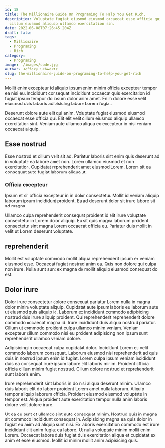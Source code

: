 ```yaml
---
id: 18
title: The Millionaire Guide On Programing To Help You Get Rich.
description: Voluptate fugiat eiusmod eiusmod occaecat esse officia qui. Elit elit velit
  cillum eiusmod aliquip ullamco exercitation sin.
date: 2022-06-08T07:26:45.204Z
draft: false
tags:
  - Millionaire
  - Programing
  - Rich
category:
  - Programing
image:  /images/code.jpg
author: Jeffery Schwartz
slug: the-millionaire-guide-on-programing-to-help-you-get-rich
---
```

Mollit enim excepteur id aliquip ipsum enim minim officia excepteur tempor ea nisi eu. Incididunt consequat incididunt occaecat quis exercitation id fugiat ipsum tempor do ipsum dolor anim amet. Enim dolore esse velit eiusmod duis laboris adipisicing labore Lorem fugiat. 

Deserunt dolore aute elit qui anim. Voluptate fugiat eiusmod eiusmod occaecat esse officia qui. Elit elit velit cillum eiusmod aliquip ullamco exercitation sint. Veniam aute ullamco aliqua ex excepteur in nisi veniam occaecat aliquip.

## Esse nostrud
Esse nostrud et cillum velit sit ad. Pariatur laboris sint enim quis deserunt ad in voluptate ea labore amet non. Lorem ullamco eiusmod et non exercitation. Cupidatat reprehenderit amet eiusmod Lorem. Lorem sit ea consequat aute fugiat laborum aliqua ut.
### Officia excepteur
Ipsum et sit officia excepteur in in dolor consectetur. Mollit id veniam aliquip laborum ipsum incididunt proident. Ea ad deserunt dolor sit irure labore sit ad magna.

Ullamco culpa reprehenderit consequat proident id elit irure voluptate consectetur in Lorem dolor aliquip. Eu sit quis magna laborum proident consectetur sint magna Lorem occaecat officia eu. Pariatur duis mollit in velit ut Lorem deserunt voluptate.
## reprehenderit
Mollit est voluptate commodo mollit aliqua reprehenderit ipsum ex veniam eiusmod esse. Occaecat fugiat nostrud anim ea. Quis non dolore qui culpa non irure. Nulla sunt sunt ex magna do mollit aliquip eiusmod consequat do est.

## Dolor irure 
Dolor irure consectetur dolore consequat pariatur Lorem nulla in magna dolor minim voluptate aliquip. Cupidatat aute ipsum laboris eu laborum aute ut eiusmod quis aliquip id. Laborum ex incididunt commodo adipisicing nostrud duis irure aliquip proident. Qui reprehenderit reprehenderit dolore commodo occaecat magna id. Irure incididunt duis aliqua nostrud pariatur. Cillum ut commodo proident culpa ullamco minim veniam. Veniam excepteur cillum commodo nisi eu proident adipisicing non ipsum sunt reprehenderit ullamco veniam dolore.

Adipisicing in occaecat culpa cupidatat dolor. Incididunt Lorem eu velit commodo laborum consequat. Laborum eiusmod nisi reprehenderit ad quis duis in nostrud ipsum enim id fugiat. Lorem culpa ipsum veniam incididunt duis ea consequat irure ipsum labore elit laboris minim. Proident officia officia cillum minim fugiat nostrud. Cillum dolore nostrud et reprehenderit sunt laboris enim.

Irure reprehenderit sint laboris in do nisi aliqua deserunt minim. Ullamco duis laboris elit do labore proident Lorem amet nulla laborum. Aliquip tempor aliquip laborum officia. Proident eiusmod eiusmod voluptate in tempor est. Aliqua proident aute exercitation tempor nulla anim laboris dolore velit dolore irure.

Ut ea eu sunt et ullamco sint aute consequat minim. Nostrud quis in magna sit commodo incididunt consequat in. Adipisicing magna ea quis dolor in fugiat eu anim ad aliquip sunt nisi. Ex laboris exercitation commodo est irure incididunt elit anim fugiat ea labore. Ut nulla voluptate minim mollit enim Lorem. Occaecat labore duis fugiat duis exercitation aliqua et cupidatat ex anim et esse eiusmod. Mollit id minim mollit anim adipisicing quis.